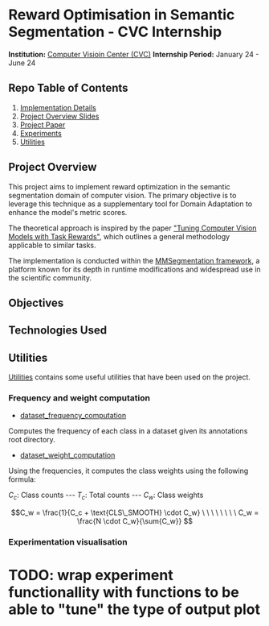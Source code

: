 # Reward Optimisation in Semantic Segmentation - CVC Internship
**Institution:** [Computer Visioin Center (CVC)](https://www.cvc.uab.es/)
**Internship Period:** January 24 - June 24

## Repo Table of Contents
1. [Implementation Details](Implementation)
2. [Project Overview Slides](#Resources/rewardOptimisation.md)
3. [Project Paper](#Todo)
4. [Experiments](#Todo) <!-- Raw experiment data and insights-->
5. [Utilities](Implementation/Utilities/)

## Project Overview

This project aims to implement reward optimization in the semantic segmentation domain of computer vision. The primary objective is to leverage this technique as a supplementary tool for Domain Adaptation to enhance the model's metric scores.

The theoretical approach is inspired by the paper ["Tuning Computer Vision Models with Task Rewards"](https://arxiv.org/pdf/2302.08242), which outlines a general methodology applicable to similar tasks.

The implementation is conducted within the [MMSegmentation framework](https://mmsegmentation.readthedocs.io/en/latest/), a platform known for its depth in runtime modifications and widespread use in the scientific community.


## Objectives

## Technologies Used

## Utilities

[Utilities](Implementation/Utilities) contains some useful utilities that have been used on the project.

### Frequency and weight computation

- [dataset_frequency_computation](Implementation/Utilities/dataset_frequency_computation.py)

Computes the frequency of each class in a dataset given its annotations root directory.

- [dataset_weight_computation](Implementation/Utilities/dataset_weight_computation.py)

Using the frequencies, it computes the class weights using the following formula:

$C_c$: Class counts --- $T_c$: Total counts --- $C_w$: Class weights

$$C_w = \frac{1}{C_c + \text{CLS\_SMOOTH} \cdot C_w} \ \ \ \ \ \ \ \ C_w = \frac{N \cdot C_w}{\sum{C_w}} $$

### Experimentation visualisation

# TODO: wrap experiment functionallity with functions to be able to "tune" the type of output plot
